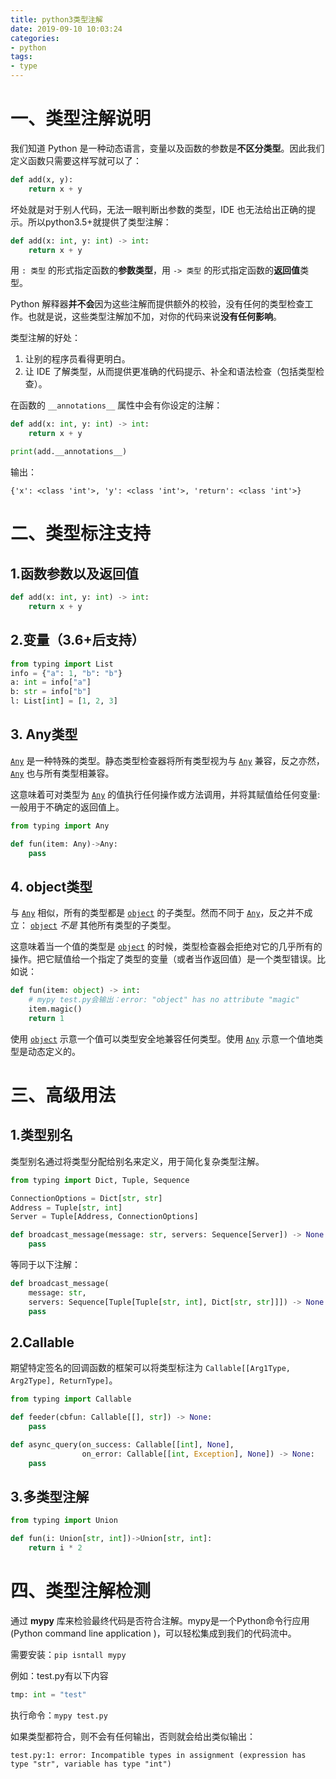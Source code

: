```yaml
---
title: python3类型注解
date: 2019-09-10 10:03:24
categories:
- python
tags:
- type
---
```


# 一、类型注解说明
我们知道 Python 是一种动态语言，变量以及函数的参数是**不区分类型**。因此我们定义函数只需要这样写就可以了：

```python
def add(x, y):
    return x + y
```

坏处就是对于别人代码，无法一眼判断出参数的类型，IDE 也无法给出正确的提示。所以python3.5+就提供了类型注解：

```python
def add(x: int, y: int) -> int:
    return x + y
```

用 `: 类型` 的形式指定函数的**参数类型**，用 `-> 类型` 的形式指定函数的**返回值**类型。

Python 解释器**并不会**因为这些注解而提供额外的校验，没有任何的类型检查工作。也就是说，这些类型注解加不加，对你的代码来说**没有任何影响**。

类型注解的好处：

1. 让别的程序员看得更明白。
2. 让 IDE 了解类型，从而提供更准确的代码提示、补全和语法检查（包括类型检查）。

在函数的 `__annotations__` 属性中会有你设定的注解：

```python
def add(x: int, y: int) -> int:
    return x + y

print(add.__annotations__)
```

输出：

`{'x': <class 'int'>, 'y': <class 'int'>, 'return': <class 'int'>}`

# 二、类型标注支持

## 1.函数参数以及返回值

```python
def add(x: int, y: int) -> int:
    return x + y
```

## 2.变量（3.6+后支持）

```python
from typing import List
info = {"a": 1, "b": "b"}
a: int = info["a"]
b: str = info["b"]
l: List[int] = [1, 2, 3]
```

## 3. Any类型

[`Any`](https://docs.python.org/zh-cn/3/library/typing.html#typing.Any) 是一种特殊的类型。静态类型检查器将所有类型视为与 [`Any`](https://docs.python.org/zh-cn/3/library/typing.html#typing.Any) 兼容，反之亦然， [`Any`](https://docs.python.org/zh-cn/3/library/typing.html#typing.Any) 也与所有类型相兼容。

这意味着可对类型为 [`Any`](https://docs.python.org/zh-cn/3/library/typing.html#typing.Any) 的值执行任何操作或方法调用，并将其赋值给任何变量:一般用于不确定的返回值上。

```python
from typing import Any

def fun(item: Any)->Any:
    pass
```

## 4. object类型

与 [`Any`](https://docs.python.org/zh-cn/3/library/typing.html#typing.Any) 相似，所有的类型都是 [`object`](https://docs.python.org/zh-cn/3/library/functions.html#object) 的子类型。然而不同于 [`Any`](https://docs.python.org/zh-cn/3/library/typing.html#typing.Any)，反之并不成立： [`object`](https://docs.python.org/zh-cn/3/library/functions.html#object) *不是* 其他所有类型的子类型。

这意味着当一个值的类型是 [`object`](https://docs.python.org/zh-cn/3/library/functions.html#object) 的时候，类型检查器会拒绝对它的几乎所有的操作。把它赋值给一个指定了类型的变量（或者当作返回值）是一个类型错误。比如说：

```python
def fun(item: object) -> int:
    # mypy test.py会输出：error: "object" has no attribute "magic"
    item.magic()
    return 1
```

使用 [`object`](https://docs.python.org/zh-cn/3/library/functions.html#object) 示意一个值可以类型安全地兼容任何类型。使用 [`Any`](https://docs.python.org/zh-cn/3/library/typing.html#typing.Any) 示意一个值地类型是动态定义的。

# 三、高级用法

## 1.类型别名

类型别名通过将类型分配给别名来定义，用于简化复杂类型注解。

```python
from typing import Dict, Tuple, Sequence

ConnectionOptions = Dict[str, str]
Address = Tuple[str, int]
Server = Tuple[Address, ConnectionOptions]

def broadcast_message(message: str, servers: Sequence[Server]) -> None:
    pass
```

等同于以下注解：

```python
def broadcast_message(
    message: str,
    servers: Sequence[Tuple[Tuple[str, int], Dict[str, str]]]) -> None:
    pass
```

## 2.Callable

期望特定签名的回调函数的框架可以将类型标注为 `Callable[[Arg1Type, Arg2Type], ReturnType]`。

```python
from typing import Callable

def feeder(cbfun: Callable[[], str]) -> None:
    pass

def async_query(on_success: Callable[[int], None],
                on_error: Callable[[int, Exception], None]) -> None:
    pass
```

## 3.多类型注解

```python
from typing import Union

def fun(i: Union[str, int])->Union[str, int]:
    return i * 2
```



# 四、类型注解检测

通过 **mypy** 库来检验最终代码是否符合注解。mypy是一个Python命令行应用 (Python command line application )，可以轻松集成到我们的代码流中。

需要安装：`pip isntall mypy`

例如：test.py有以下内容

```python
tmp: int = "test"
```

执行命令：`mypy test.py`

如果类型都符合，则不会有任何输出，否则就会给出类似输出：

`test.py:1: error: Incompatible types in assignment (expression has type "str", variable has type "int")`
